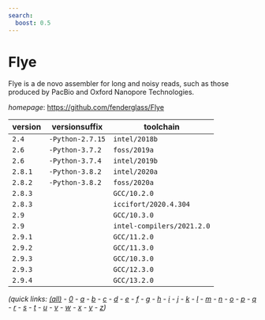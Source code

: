 ```yaml
---
search:
  boost: 0.5
---
```

# Flye

Flye is a de novo assembler for long and noisy reads, such as those produced by PacBio  and Oxford Nanopore Technologies.

*homepage*: <https://github.com/fenderglass/Flye>

version | versionsuffix | toolchain
--------|---------------|----------
``2.4`` | ``-Python-2.7.15`` | ``intel/2018b``
``2.6`` | ``-Python-3.7.2`` | ``foss/2019a``
``2.6`` | ``-Python-3.7.4`` | ``intel/2019b``
``2.8.1`` | ``-Python-3.8.2`` | ``intel/2020a``
``2.8.2`` | ``-Python-3.8.2`` | ``foss/2020a``
``2.8.3`` |  | ``GCC/10.2.0``
``2.8.3`` |  | ``iccifort/2020.4.304``
``2.9`` |  | ``GCC/10.3.0``
``2.9`` |  | ``intel-compilers/2021.2.0``
``2.9.1`` |  | ``GCC/11.2.0``
``2.9.2`` |  | ``GCC/11.3.0``
``2.9.3`` |  | ``GCC/10.3.0``
``2.9.3`` |  | ``GCC/12.3.0``
``2.9.4`` |  | ``GCC/13.2.0``


*(quick links: [(all)](../index.md) - [0](../0/index.md) - [a](../a/index.md) - [b](../b/index.md) - [c](../c/index.md) - [d](../d/index.md) - [e](../e/index.md) - [f](../f/index.md) - [g](../g/index.md) - [h](../h/index.md) - [i](../i/index.md) - [j](../j/index.md) - [k](../k/index.md) - [l](../l/index.md) - [m](../m/index.md) - [n](../n/index.md) - [o](../o/index.md) - [p](../p/index.md) - [q](../q/index.md) - [r](../r/index.md) - [s](../s/index.md) - [t](../t/index.md) - [u](../u/index.md) - [v](../v/index.md) - [w](../w/index.md) - [x](../x/index.md) - [y](../y/index.md) - [z](../z/index.md))*

